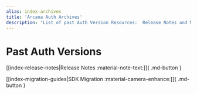 ```yaml
---
alias: index-archives
title: 'Arcana Auth Archives'
description: 'List of past Auth Version Resources:  Release Notes and Migration Guides'
---
```


# Past Auth Versions

[[index-release-notes|Release Notes :material-note-text:]]{ .md-button }

[[index-migration-guides|SDK Migration :material-camera-enhance:]]{ .md-button }
